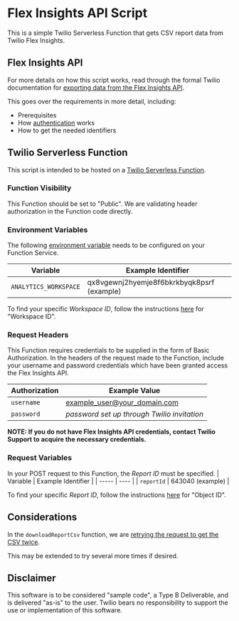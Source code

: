 # Flex Insights API Script

This is a simple Twilio Serverless Function that gets CSV report data from Twilio Flex Insights.

## Flex Insights API

For more details on how this script works, read through the formal Twilio documentation for [exporting data from the Flex Insights API](https://www.twilio.com/docs/flex/developer/insights/api/export-data). 

This goes over the requirements in more detail, including:
- Prerequisites
- How [authentication](https://www.twilio.com/docs/flex/developer/insights/api/authentication) works
- How to get the needed identifiers

## Twilio Serverless Function

This script is intended to be hosted on a [Twilio Serverless Function](https://www.twilio.com/docs/serverless/functions-assets/functions). 

### Function Visibility

This Function should be set to "Public". We are validating header authorization in the Function code directly.


### Environment Variables

The following [environment variable](https://www.twilio.com/docs/serverless/functions-assets/functions/variables) needs to be configured on your Function Service.

| Variable | Example Identifier |
| ----- | ---- |
| `ANALYTICS_WORKSPACE` | qx8vgewnj2hyemje8f6bkrkbyqk8psrf (example) |

To find your specific *Workspace ID*, follow the instructions [here](https://www.twilio.com/docs/flex/developer/insights/api/export-data#export-the-raw-report:~:text=Workspace%20ID%3A%20Log,workspace%20ID%20qx8vgewnj2hyemje8f6bkrkbyqk8psrf.) for "Workspace ID".


### Request Headers

This Function requires credentials to be supplied in the form of Basic Authorization. In the headers of the request made to the Function, include your username and password credentials which have been granted access the Flex Insights API.

| Authorization | Example Value |
| ----- | ---- |
| `username` | example_user@your_domain.com |
| `password` | *password set up through Twilio invitation* |

**NOTE: If you do not have Flex Insights API credentials, contact Twilio Support to acquire the necessary credentials.**


### Request Variables

In your POST request to this Function, the *Report ID* must be specified.
| Variable | Example Identifier |
| ----- | ---- |
| `reportId` | 643040 (example) |

To find your specific *Report ID*, follow the instructions [here](https://www.twilio.com/docs/flex/developer/insights/api/export-data#export-the-raw-report:~:text=Object%20ID%3A,ID%20is%20643040.) for "Object ID".


## Considerations

In the `downloadReportCsv` function, we are [retrying the request to get the CSV twice](https://github.com/bschinina-twilio/flex-insights-api-script/blob/dc2d93c5c6ac686388a40bc0e977ab4856385b54/function-get-report.js#L195).

This may be extended to try several more times if desired.


## Disclaimer
This software is to be considered "sample code", a Type B Deliverable, and is delivered "as-is" to the user. Twilio bears no responsibility to support the use or implementation of this software.

